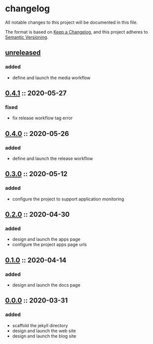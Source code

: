 # changelog

All notable changes to this project will be documented in this file.

The format is based on [Keep a Changelog][changelog],
and this project adheres to [Semantic Versioning][semver].

## [unreleased]

### added

- define and launch the media workflow

## [0.4.1] :: 2020-05-27

### fixed

- fix release workflow tag error

## [0.4.0] :: 2020-05-26

### added

- define and launch the release workflow

## [0.3.0] :: 2020-05-12

### added

- configure the project to support application monitoring

## [0.2.0] :: 2020-04-30

### added

- design and launch the apps page
- configure the project apps page urls

## [0.1.0] :: 2020-04-14

### added

- design and launch the docs page

## [0.0.0] :: 2020-03-31

### added

- scaffold the jekyll directory
- design and launch the web site
- design and launch the blog site

[0.4.1]: https://github.com/RVTR/rvtr/tree/0.4.1 '0.4.1'
[0.4.0]: https://github.com/RVTR/rvtr/tree/0.4.0 '0.4.0'
[0.3.0]: https://github.com/RVTR/rvtr/tree/0.3.0 '0.3.0'
[0.2.0]: https://github.com/RVTR/rvtr/tree/0.2.0 '0.2.0'
[0.1.0]: https://github.com/RVTR/rvtr/tree/0.1.0 '0.1.0'
[0.0.0]: https://github.com/RVTR/rvtr/tree/0.0.0 '0.0.0'
[changelog]: https://keepachangelog.com/en/1.0.0/ 'keep a changelog'
[semver]: https://semver.org/spec/v2.0.0.html 'semantic versioning'
[unreleased]: https://github.com/RVTR/rvtr/tree/master 'unreleased'
